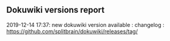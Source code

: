 ## Dokuwiki versions report

2019-12-14 17:37: new dokuwiki version available :   changelog : https://github.com/splitbrain/dokuwiki/releases/tag/

